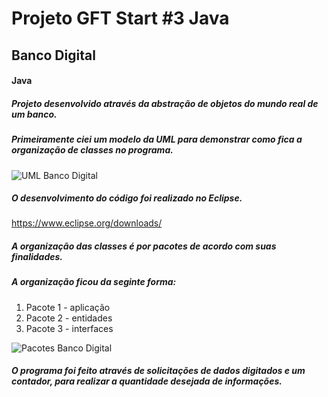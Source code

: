 # Projeto GFT Start #3 Java

## Banco Digital
#### Java

##### Projeto desenvolvido através da abstração de objetos do mundo real de um banco. 

##### Primeiramente ciei um modelo da UML para demonstrar como fica a organização de classes no programa.

![UML Banco Digital](https://github.com/KatarineAlbuquerque/projeto_banco_digital_java_gft/blob/main/images/Banco_digital_dio.png)

##### O desenvolvimento do código foi realizado no Eclipse.

https://www.eclipse.org/downloads/

##### A organização das classes é por pacotes de acordo com suas finalidades.

##### A organização ficou da seginte forma:

1. Pacote 1 - aplicação
2. Pacote 2 - entidades
3. Pacote 3 - interfaces

![Pacotes Banco Digital](https://github.com/KatarineAlbuquerque/projeto_banco_digital_java_gft/blob/main/images/Pacotes-Banco-Digital.png)

##### O programa foi feito através de solicitações de dados digitados e um contador, para realizar a quantidade desejada de informações.
